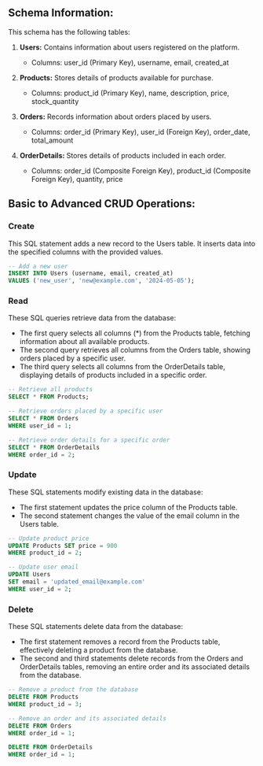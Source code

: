 ## Schema Information:
This schema has the following tables:
1.	**Users:** Contains information about users registered on the platform.

    - Columns: user_id (Primary Key), username, email, created_at
2.	**Products:** Stores details of products available for purchase.

    - Columns: product_id (Primary Key), name, description, price, stock_quantity
3.	**Orders:** Records information about orders placed by users.

    - Columns: order_id (Primary Key), user_id (Foreign Key), order_date, total_amount
4.	**OrderDetails:** Stores details of products included in each order.

    - Columns: order_id (Composite Foreign Key), product_id (Composite Foreign Key), quantity, price


## Basic to Advanced CRUD Operations:

### Create
This SQL statement adds a new record to the Users table. It inserts data into the specified columns with the provided values. 
```sql
-- Add a new user 
INSERT INTO Users (username, email, created_at) 
VALUES ('new_user', 'new@example.com', '2024-05-05'); 
```

### Read
These SQL queries retrieve data from the database:
  - The first query selects all columns (*) from the Products table, fetching information about all available products.
  - The second query retrieves all columns from the Orders table, showing orders placed by a specific user.
  - The third query selects all columns from the OrderDetails table, displaying details of products included in a specific order.

```sql
-- Retrieve all products 
SELECT * FROM Products;

-- Retrieve orders placed by a specific user 
SELECT * FROM Orders 
WHERE user_id = 1;

-- Retrieve order details for a specific order 
SELECT * FROM OrderDetails 
WHERE order_id = 2; 
```

###  Update
These SQL statements modify existing data in the database:
  - The first statement updates the price column of the Products table.
  - The second statement changes the value of the email column in the Users table.
```sql
-- Update product price 
UPDATE Products SET price = 900 
WHERE product_id = 2;

-- Update user email 
UPDATE Users 
SET email = 'updated_email@example.com' 
WHERE user_id = 2; 
```

### Delete
These SQL statements delete data from the database:
  - The first statement removes a record from the Products table, effectively deleting a product from the database.
  - The second and third statements delete records from the Orders and OrderDetails tables, removing an entire order and its associated details from the database.
```sql
-- Remove a product from the database 
DELETE FROM Products 
WHERE product_id = 3; 

-- Remove an order and its associated details 
DELETE FROM Orders 
WHERE order_id = 1; 

DELETE FROM OrderDetails 
WHERE order_id = 1;
```

